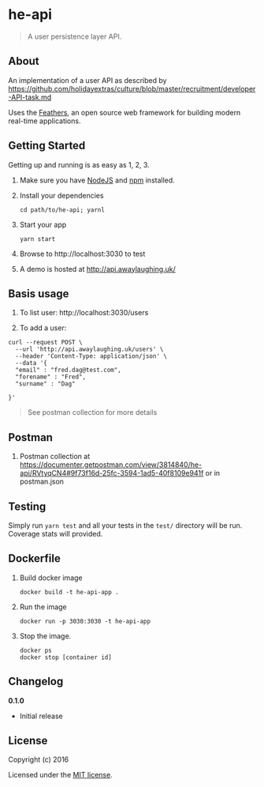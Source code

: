 # he-api

>  A user persistence layer API.

## About

An implementation of a user API as described by https://github.com/holidayextras/culture/blob/master/recruitment/developer-API-task.md

Uses the [Feathers](http://feathersjs.com), an open source web framework for building modern real-time applications.

## Getting Started

Getting up and running is as easy as 1, 2, 3.

1. Make sure you have [NodeJS](https://nodejs.org/) and [npm](https://www.npmjs.com/) installed.
2. Install your dependencies

    ```
    cd path/to/he-api; yarnl
    ```

3. Start your app

    ```
    yarn start
    ```

4. Browse to http://localhost:3030 to test

5. A demo is hosted at http://api.awaylaughing.uk/

## Basis usage

1. To list user: http://localhost:3030/users

2. To add a user:

```
curl --request POST \
  --url 'http://api.awaylaughing.uk/users' \
  --header 'Content-Type: application/json' \
  --data '{
  "email" : "fred.dag@test.com",
  "forename" : "Fred",
  "surname" : "Dag"

}'
```

> See postman collection for more details

## Postman

1. Postman collection at https://documenter.getpostman.com/view/3814840/he-api/RVtyqCN4#9f73f16d-25fc-3594-1ad5-40f8109e941f or in postman.json

## Testing

Simply run `yarn test` and all your tests in the `test/` directory will be run.  Coverage stats will provided.

## Dockerfile

1. Build docker image

    ```
    docker build -t he-api-app .
    ```

2. Run the image

    ```
    docker run -p 3030:3030 -t he-api-app
    ```

3. Stop the image.  

    ```
    docker ps
    docker stop [container id]
    ```

## Changelog

__0.1.0__

- Initial release

## License

Copyright (c) 2016

Licensed under the [MIT license](LICENSE).
